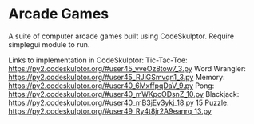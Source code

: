 # Arcade Games

A suite of computer arcade games built using CodeSkulptor. Require simplegui module to run.

Links to implementation in CodeSkulptor:
Tic-Tac-Toe: https://py2.codeskulptor.org/#user45_vveOz8tow7_3.py
Word Wrangler: https://py2.codeskulptor.org/#user45_RJiGSmvqn1_3.py
Memory: https://py2.codeskulptor.org/#user40_6MxffpqDaV_9.py
Pong: https://py2.codeskulptor.org/#user40_mWKpcODsnZ_10.py
Blackjack: https://py2.codeskulptor.org/#user40_mB3jEv3ykj_18.py
15 Puzzle: https://py2.codeskulptor.org/#user49_Ry4t8jr2A9eanrq_13.py
